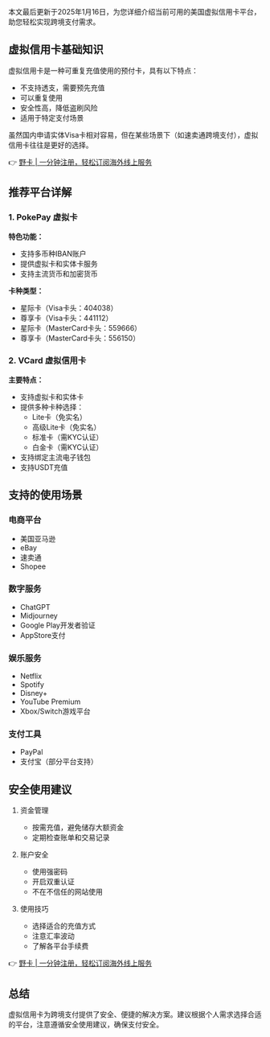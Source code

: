 本文最后更新于2025年1月16日，为您详细介绍当前可用的美国虚拟信用卡平台，助您轻松实现跨境支付需求。

## 虚拟信用卡基础知识

虚拟信用卡是一种可重复充值使用的预付卡，具有以下特点：
- 不支持透支，需要预先充值
- 可以重复使用
- 安全性高，降低盗刷风险
- 适用于特定支付场景

虽然国内申请实体Visa卡相对容易，但在某些场景下（如速卖通跨境支付），虚拟信用卡往往是更好的选择。

👉 [野卡 | 一分钟注册，轻松订阅海外线上服务](https://bit.ly/bewildcard)

## 推荐平台详解

### 1. PokePay 虚拟卡

**特色功能：**
- 支持多币种IBAN账户
- 提供虚拟卡和实体卡服务
- 支持主流货币和加密货币

**卡种类型：**
- 星际卡（Visa卡头：404038）
- 尊享卡（Visa卡头：441112）
- 星际卡（MasterCard卡头：559666）
- 尊享卡（MasterCard卡头：556150）

### 2. VCard 虚拟信用卡

**主要特点：**
- 支持虚拟卡和实体卡
- 提供多种卡种选择：
  - Lite卡（免实名）
  - 高级Lite卡（免实名）
  - 标准卡（需KYC认证）
  - 白金卡（需KYC认证）
- 支持绑定主流电子钱包
- 支持USDT充值

## 支持的使用场景

### 电商平台
- 美国亚马逊
- eBay
- 速卖通
- Shopee

### 数字服务
- ChatGPT
- Midjourney
- Google Play开发者验证
- AppStore支付

### 娱乐服务
- Netflix
- Spotify
- Disney+
- YouTube Premium
- Xbox/Switch游戏平台

### 支付工具
- PayPal
- 支付宝（部分平台支持）

## 安全使用建议

1. 资金管理
   - 按需充值，避免储存大额资金
   - 定期检查账单和交易记录

2. 账户安全
   - 使用强密码
   - 开启双重认证
   - 不在不信任的网站使用

3. 使用技巧
   - 选择适合的充值方式
   - 注意汇率波动
   - 了解各平台手续费

👉 [野卡 | 一分钟注册，轻松订阅海外线上服务](https://bit.ly/bewildcard)

## 总结

虚拟信用卡为跨境支付提供了安全、便捷的解决方案。建议根据个人需求选择合适的平台，注意遵循安全使用建议，确保支付安全。